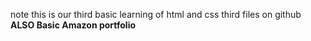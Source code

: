 note this is our third  basic learning of html and css
third files on github 
<b>ALSO Basic Amazon portfolio  
